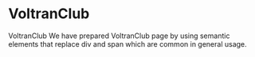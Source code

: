 # VoltranClub
VoltranClub
We have prepared VoltranClub page by using semantic elements that replace div and span which are common in general usage.